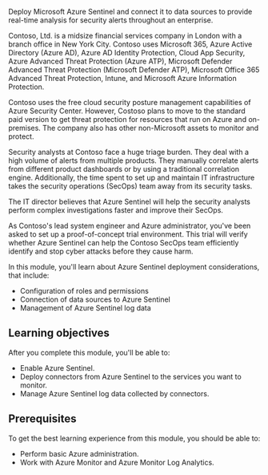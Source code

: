 
Deploy Microsoft Azure Sentinel and connect it to data sources to provide real-time analysis for security alerts throughout an enterprise.

Contoso, Ltd. is a midsize financial services company in London with a branch office in New York City. Contoso uses Microsoft 365, Azure Active Directory (Azure AD), Azure AD Identity Protection, Cloud App Security, Azure Advanced Threat Protection (Azure ATP), Microsoft Defender Advanced Threat Protection (Microsoft Defender ATP), Microsoft Office 365 Advanced Threat Protection, Intune, and Microsoft Azure Information Protection.

Contoso uses the free cloud security posture management capabilities of Azure Security Center. However, Costoso plans to move to the standard paid version to get threat protection for resources that run on Azure and on-premises. The company also has other non-Microsoft assets to monitor and protect.

Security analysts at Contoso face a huge triage burden. They deal with a high volume of alerts from multiple products. They manually correlate alerts from different product dashboards or by using a traditional correlation engine. Additionally, the time spent to set up and maintain IT infrastructure takes the security operations (SecOps) team away from its security tasks.

The IT director believes that Azure Sentinel will help the security analysts perform complex investigations faster and improve their SecOps.

As Contoso's lead system engineer and Azure administrator, you've been asked to set up a proof-of-concept trial environment. This trial will verify whether Azure Sentinel can help the Contoso SecOps team efficiently identify and stop cyber attacks before they cause harm.

In this module, you'll learn about Azure Sentinel deployment considerations, that include:

- Configuration of roles and permissions
- Connection of data sources to Azure Sentinel
- Management of Azure Sentinel log data

## Learning objectives

After you complete this module, you'll be able to:

- Enable Azure Sentinel.
- Deploy connectors from Azure Sentinel to the services you want to monitor.
- Manage Azure Sentinel log data collected by connectors.

## Prerequisites

To get the best learning experience from this module, you should be able to:

- Perform basic Azure administration.
- Work with Azure Monitor and Azure Monitor Log Analytics.
